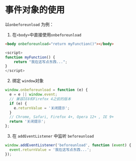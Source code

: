 # 事件对象的使用

以`onbeforeunload` 为例：

1. 在`<body>`中直接使用`onbeforeunload`

```html
<body onbeforeunload="return myFunction()"></body>
```

```js
<script>
function myFunction() {
	return "我在这写点东西...";
}
</script>
```

2. 绑定 `window`对象

```js
window.onbeforeunload = function (e) {
  e = e || window.event;
  // 兼容IE8和Firefox 4之前的版本
  if (e) {
    e.returnValue = '关闭提示';
  }
  // Chrome, Safari, Firefox 4+, Opera 12+ , IE 9+
  return '关闭提示';
};
```

3. 在 `addEventListener` 中监听 `beforeunload`

```js
window.addEventListener('beforeunload', function (event) {
  event.returnValue = '我在这写点东西...';
});
```
